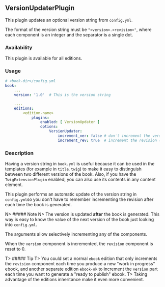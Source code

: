 ## VersionUpdaterPlugin

This plugin updates an optional version string from `config.yml`.

The format of the version string must be `"<version>.<revision>"`, where each component is an integer and the separator is a single dot.

### Availability

This plugin is available for all editions.

### Usage
~~~.yaml
# <book-dir>/config.yml 
book:
    ...
    version: '1.0'  # This is the version string

    ....
    editions:
        <edition-name>
            plugins:
                enabled: [ VersionUpdater ]
                options:
                    VersionUpdater:
                        increment_ver: false # don't increment the version (default)
                        increment_rev: true  # increment the revision (default)
~~~ 

### Description

Having a version string in `book.yml` is useful because it can be used in the templates (for example in `title.twig`) to make it easy to distinguish between two different versions of the book. Also, if you have the `TwigExtensionPlugin` enabled, you can also use its contents in any content element.

This plugin performs an automatic update of the version string in `config.yml`so you don't have to remember incrementing the revision after each time the book is generated. 

N> ##### Note
N> The version is updated **after** the book is generated. This way is easy to know the value of the next version of the book just looking into `config.yml`.  

The arguments allow selectively incrementing any of the components. 

When the `version` component is incremented, the `revision` component is reset to 0. 

T> ##### Tip
T> You could set a normal `ebook` edition that only increments the `revision` component each time you produce a new "work in progress" ebook, and another separate edition `ebook-ok` to increment the `version` part each time you want to generate a "ready to publish" ebook. 
T> Taking advantage of the editions inheritance make it even more convenient. 
 